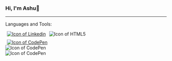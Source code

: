 ### Hi, I'm Ashu👋
<hr>

Languages and Tools:

<!--
**ashuyadav0/ashuyadav0** is a ✨ _special_ ✨ repository because its `README.md` (this file) appears on your GitHub profile.

Here are some ideas to get you started:

- 🔭 I’m currently working on ...
- 🌱 I’m currently learning ...
- 👯 I’m looking to collaborate on ...
- 🤔 I’m looking for help with ...
- 💬 Ask me about ...
- 📫 How to reach me: ...
- 😄 Pronouns: ...
- ⚡ Fun fact: ...
-->
<div style="display: flex; flex-direction: row">    <div style="display: flex; flex-direction: column;">        <a title="Go to Linkedin" target="_blank" href="https://www.linkedin.com/in/emagrina/" style="margin: 0 5px 0 5px">            <img align="center" alt="Icon of Linkedin" src="https://skillicons.dev/icons?i=linkedin&theme=light">        </a>        <a title="Go to CodePen" target="_blank" href="https://codepen.io/ern3stma" style="margin: 9px 5px 0 5px">            <img align="center" alt="Icon of CodePen" src="https://skillicons.dev/icons?i=codepen&theme=light">        </a>        <img align="center" alt="Icon of CodePen" src="https://skillicons.dev/icons?i=figma&theme=light">        <img align="center" alt="Icon of CodePen" src="https://skillicons.dev/icons?i=idea&theme=light">    </div>
<img align="center" alt="Icon of HTML5" src="https://skillicons.dev/icons?i=angular,arduino,bootstrap,cs,css,discord,docker,dotnet,eclipse,figma,git,html,java,jenkins,jquery,laravel,linkedin,linux,mysql,nginx,nodejs,php,postgres,react,sass,vscode,wordpress&theme=dark&perline=11">
